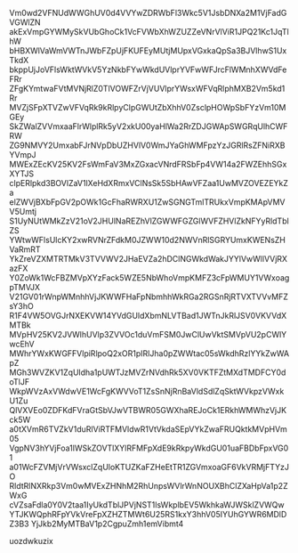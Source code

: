 Vm0wd2VFNUdWWGhUV0d4VVYwZDRWbFl3Wkc5V1JsbDNXa2M1VjFadGVGWlZN
akExVmpGYWMySkVUbGhoCk1VcFVWbXhWZUZZeVNrVlViR1JPQ21Kc1JqTlhW
bHBXWlVaWmVWTnJWbFZpUjFKUFEyMUtjMUpxVGxkaQpSa3BJVlhwS1UxTkdX
bkppUjJoVFlsWktWVkV5YzNkbFYwWkdUVlprYVFwWFJrcFlWMnhXWVdFeFRr
ZFgKYmtwaFVtMVNjRlZ0TlVOWFZrVjVUVlprYWsxWFVqRlphMXB2Vm5kd1Rr
MVZjSFpXTVZwVFVqRk9kRlpyClpGWUtZbXhhV0ZsclpHOWpSbFYzVm10MGEy
SkZWalZVVmxaaFlrWlplRk5yV2xkU00yaHlWa2RrZDJGWApSWGRqUlhCWFRW
ZG9NMVY2UmxabFJrNVpDbUZHVlV0WmJYaGhWMFpzYzJGRlRsZFNiRXBYVmpJ
MWExZEcKV25KV2FsWmFaV3MxZGxacVNrdFRSbFp4VW14a2FWZEhhSGxXYTJS
clpERlpkd3BOVlZaV1lXeHdXRmxVClNsSk5SbHAwVFZaa1UwMVZOVEZEYkZa
elZWVjBXbFpGV2pOWk1GcFhaRWRXU1ZwSGNGTmlTRUkxVmpKMApVMVV5Umtj
S1UyNUtWMkZzV21oV2JHUlNaREZhVlZGWWFGZGlWVFZHVlZkNFYyRldTblZS
YWtwWFlsUlcKY2xwRVNrZFdkM0JZWW10d2NWVnRlSGRYUmxKWENsZHVaRmRT
YkZreVZXMTRTMkV3TVVWV2JHaEVZa2hDClNGWkdWakJYYlVwWllVVjRXazFX
Y0ZoWk1WcFBZMVpXYzFack5WZE5NbWhoVmpKMFZ3cFpWMUY1VWxoagpTMVJX
V21GV01rWnpWMnhhVjJKWWFHaFpNbmhhWkRGa2RGSnRjRTVXTVVvMFZsY3hO
R1F4VW5OVGJrNXEKVW14YVdGUldXbmNLVTBad1JWTnJkRlJSV0VKVVdXMTBk
MVpHV25KV2JVWlhUVlp3ZVVOc1duVmFSM0JwClUwVktSMVpVU2pCWlYwcEhV
MWhrYWxKWGFFVlpiRlpoQ2xOR1pIRlJha0pZWWtac05sWkdhRzlYYkZwWApZ
MGh3WVZKV1ZqUldha1pUWTJzMVZrNVdhRk5XV0VKTFZtMXdTMDFCY0doTlJF
WkpWVzAxVWdwVE1WcFgKWVVoT1ZsSnNjRnBaVldSdlZqSktWVkpzVWxkU1Zu
QlVXVEo0ZDFKdFVraGtSbVJwVTBWR05GWXhaREJoCk1ERkhWMWhzVjJKck5W
a0tXVmR6TVZkV1duRlViRTFMVldwR1VtVkdaSEpVYkZwaFRUQktkMVpHVm05
VgpNV3hYVjFoa1lWSkZOVTlXYlRFMFpXdE9kRkpyWkdGU01uaFBDbFpxVG01
a01WcFZVMjVrVWsxclZqUloKTUZKaFZHeEtTR1ZGVmxoaGF6VkVRMjFTYzJO
RldtRlNXRkp3Vm0wMVExZHNhM2RhUnpsWVlrWnNOUXBhClZXaHpVa1p2ZWxG
cVZsaFdla0Y0V2taa1IyUkdTblJPVjNST1lsWkplbEV5WkhkaWJWSklZVWQw
YTJKWQphRFpYVkVreFpXZHZTMWt6U25RS1kxY3hhV05IYUhGYWR6MDlDZ3B3
YjJkb2MyMTBaV1p2CgpuZmh1emVibmt4

uozdwkuzix